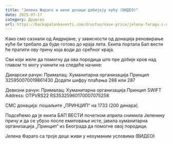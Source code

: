 ```yaml
---
title: "Јелена Фараго и њени дечаци добијају кућу (ВИДЕО)"
date: 2025-07-17
category: Друштво
url: https://backapalankavesti.com/drustvo/nase-price/jelena-farago-i-njeni-decaci-dobijaju-kucu-video/
---
```


Како смо сазнали од Андријане, у зависности од донација реновирање куће би требало да буде готово до краја лета. Екипа портала Бап вести ће пратити ову причу која води до срећног краја.

Сви који желе да помогну да ова породица што пре добије кров над главом то могу учинити на следеће начине:

Динарски рачун:
Прималац: Хуманитарна организација Принцип
325950070019861430
Додати шифру плаћања 288 или 287

Девизни рачун:
Прималац: Хуманитарна организација Принцип
SWIFT Address: OTPVRS22
RS35325960170007075258

СМС донација: пошаљите „ПРИНЦИП“ на 1733 (200 динара).

Подсећемо да је екипа БАП ВЕСТИ почетком априла снимила Јеленину причу и да се убрзо после емитовање исте, јавила хуманитарна организација „Принцип“ из Београда да помогне овој породици.

Јелена Фараго са троје деце живи у нехуманим условима (ВИДЕО)
